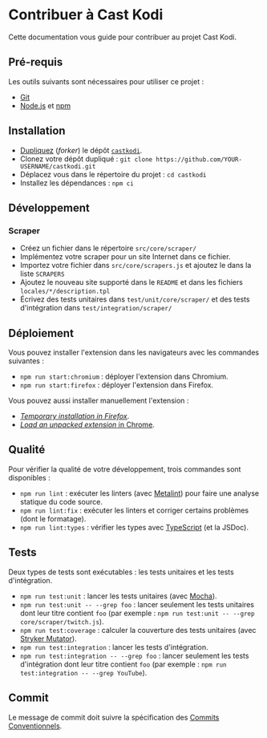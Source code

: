 # Contribuer à Cast Kodi

Cette documentation vous guide pour contribuer au projet Cast Kodi.

## Pré-requis

Les outils suivants sont nécessaires pour utiliser ce projet :

- [Git](https://git-scm.com/downloads)
- [Node.js](https://nodejs.org/) et
  [npm](https://docs.npmjs.com/downloading-and-installing-node-js-and-npm)

## Installation

- [Dupliquez](https://docs.github.com/get-started/quickstart/fork-a-repo)
  (_forker_) le dépôt [`castkodi`](https://github.com/regseb/castkodi).
- Clonez votre dépôt dupliqué :
  `git clone https://github.com/YOUR-USERNAME/castkodi.git`
- Déplacez vous dans le répertoire du projet : `cd castkodi`
- Installez les dépendances : `npm ci`

## Développement

### Scraper

- Créez un fichier dans le répertoire `src/core/scraper/`
- Implémentez votre scraper pour un site Internet dans ce fichier.
- Importez votre fichier dans `src/core/scrapers.js` et ajoutez le dans la liste
  `SCRAPERS`
- Ajoutez le nouveau site supporté dans le `README` et dans les fichiers
  `locales/*/description.tpl`
- Écrivez des tests unitaires dans `test/unit/core/scraper/` et des tests
  d'intégration dans `test/integration/scraper/`

## Déploiement

Vous pouvez installer l'extension dans les navigateurs avec les commandes
suivantes :

- `npm run start:chromium` : déployer l'extension dans Chromium.
- `npm run start:firefox` : déployer l'extension dans Firefox.

Vous pouvez aussi installer manuellement l'extension :

- [_Temporary installation in Firefox_](https://extensionworkshop.com/documentation/develop/temporary-installation-in-firefox/).
- [_Load an unpacked extension_ in Chrome](https://developer.chrome.com/docs/extensions/get-started/tutorial/hello-world#load-unpacked).

## Qualité

Pour vérifier la qualité de votre développement, trois commandes sont
disponibles :

- `npm run lint` : exécuter les linters (avec
  [Metalint](https://github.com/regseb/metalint)) pour faire une analyse
  statique du code source.
- `npm run lint:fix` : exécuter les linters et corriger certains problèmes (dont
  le formatage).
- `npm run lint:types` : vérifier les types avec
  [TypeScript](https://www.typescriptlang.org/docs/handbook/intro-to-js-ts.html)
  (et la JSDoc).

## Tests

Deux types de tests sont exécutables : les tests unitaires et les tests
d'intégration.

- `npm run test:unit` : lancer les tests unitaires (avec
  [Mocha](https://mochajs.org/)).
- `npm run test:unit -- --grep foo` : lancer seulement les tests unitaires dont
  leur titre contient `foo` (par exemple :
  `npm run test:unit -- --grep core/scraper/twitch.js`).
- `npm run test:coverage` : calculer la couverture des tests unitaires (avec
  [Stryker Mutator](https://stryker-mutator.io/)).
- `npm run test:integration` : lancer les tests d'intégration.
- `npm run test:integration -- --grep foo` : lancer seulement les tests
  d'intégration dont leur titre contient `foo` (par exemple :
  `npm run test:integration -- --grep YouTube`).

## Commit

Le message de commit doit suivre la spécification des
[Commits Conventionnels](https://www.conventionalcommits.org/en/v1.0.0/).

